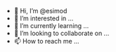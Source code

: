 - 👋 Hi, I’m @esimod
- 👀 I’m interested in ...
- 🌱 I’m currently learning ...
- 💞️ I’m looking to collaborate on ...
- 📫 How to reach me ...

<!---
esimod/esimod is a ✨ special ✨ repository because its `README.md` (this file) appears on your GitHub profile.
You can click the Preview link to take a look at your changes.
--->
